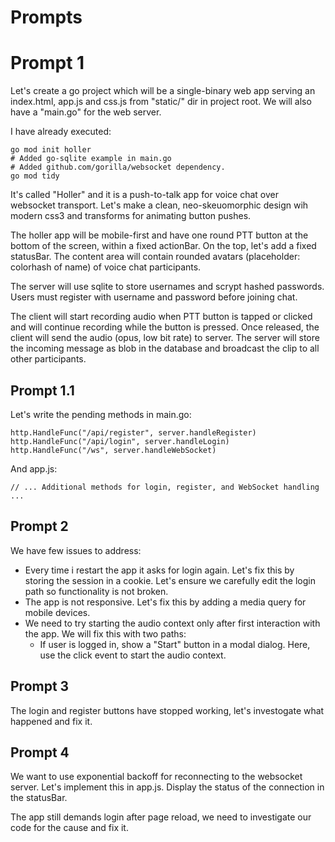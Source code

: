 # Prompts

# Prompt 1

Let's create a go project which will be a single-binary web app serving an index.html, app.js and css.js from "static/" dir in project root. We will also have a "main.go" for the web server.

I have already executed:

```
go mod init holler
# Added go-sqlite example in main.go
# Added github.com/gorilla/websocket dependency.
go mod tidy
```

It's called "Holler" and it is a push-to-talk app for voice chat over websocket transport. Let's make a clean, neo-skeuomorphic design wih modern css3 and transforms for animating button pushes.

The holler app will be mobile-first and have one round PTT button at the bottom of the screen, within a fixed actionBar. On the top, let's add a fixed statusBar. The content area will contain rounded avatars (placeholder: colorhash of name) of voice chat participants.

The server will use sqlite to store usernames and scrypt hashed passwords. Users must register with username and password before joining chat.

The client will start recording audio when PTT button is tapped or clicked and will continue recording while the button is pressed. Once released, the client will send the audio (opus, low bit rate) to server. The server will store the incoming message as blob in the database and broadcast the clip to all other participants.

## Prompt 1.1

Let's write the pending methods in main.go:

```
http.HandleFunc("/api/register", server.handleRegister)
http.HandleFunc("/api/login", server.handleLogin)
http.HandleFunc("/ws", server.handleWebSocket)
```

And app.js:

```
// ... Additional methods for login, register, and WebSocket handling ...
```

## Prompt 2

We have few issues to address:

- Every time i restart the app it asks for login again. Let's fix this by storing the session in a cookie. Let's ensure we carefully edit the login path so functionality is not broken.
- The app is not responsive. Let's fix this by adding a media query for mobile devices.
- We need to try starting the audio context only after first interaction with the app. We will fix this with two paths:
  - If user is logged in, show a "Start" button in a modal dialog. Here, use the click event to start the audio context.

## Prompt 3

The login and register buttons   have stopped working, let's investogate what happened and fix it.

## Prompt 4

We want to use exponential backoff for reconnecting to the websocket server. Let's implement this in app.js. Display the status of the connection in the statusBar.

The app still demands login after page reload, we need to investigate our code for the cause and fix it.
